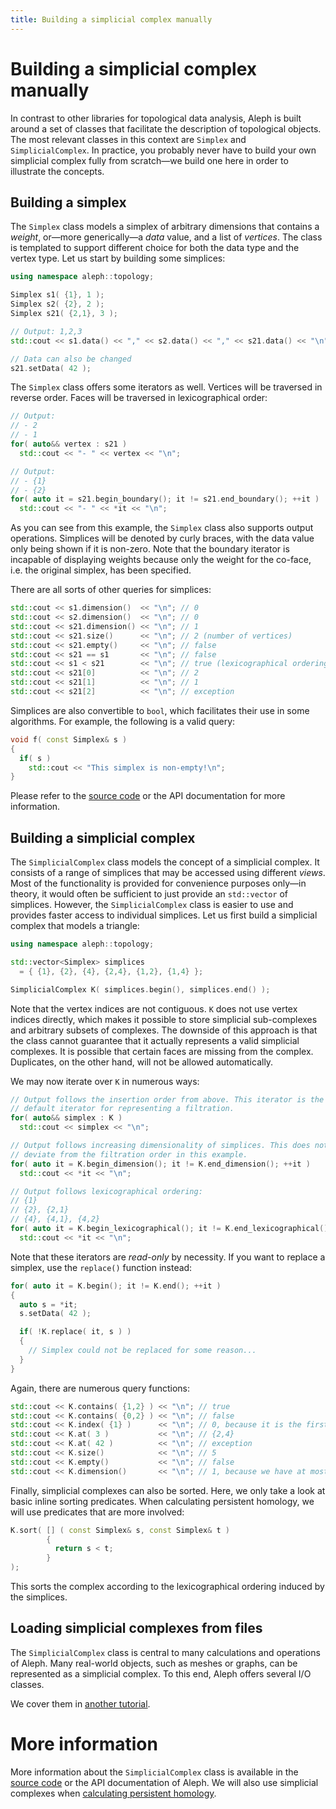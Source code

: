 ```yaml
---
title: Building a simplicial complex manually
---
```


# Building a simplicial complex manually

In contrast to other libraries for topological data analysis, Aleph is
built around a set of classes that facilitate the description of
topological objects.  The most relevant classes in this context are
`Simplex` and `SimplicialComplex`.  In practice, you probably never have
to build your own simplicial complex fully from scratch&mdash;we build
one here in order to illustrate the concepts.

## Building a simplex

The `Simplex` class models a simplex of arbitrary dimensions that
contains a *weight*, or&mdash;more generically&mdash;a *data* value, and
a list of *vertices*. The class is templated to support different choice
for both the data type and the vertex type. Let us start by building
some simplices:

```cpp
using namespace aleph::topology;

Simplex s1( {1}, 1 );
Simplex s2( {2}, 2 );
Simplex s21( {2,1}, 3 );

// Output: 1,2,3
std::cout << s1.data() << "," << s2.data() << "," << s21.data() << "\n";

// Data can also be changed
s21.setData( 42 );
```

The `Simplex` class offers some iterators as well. Vertices will be
traversed in reverse order. Faces will be traversed in lexicographical
order:

```cpp
// Output:
// - 2
// - 1
for( auto&& vertex : s21 )
  std::cout << "- " << vertex << "\n";

// Output:
// - {1}
// - {2}
for( auto it = s21.begin_boundary(); it != s21.end_boundary(); ++it )
  std::cout << "- " << *it << "\n";
```

As you can see from this example, the `Simplex` class also supports
output operations. Simplices will be denoted by curly braces, with the
data value only being shown if it is non-zero. Note that the boundary
iterator is incapable of displaying weights because only the weight for
the co-face, i.e. the original simplex, has been specified.

There are all sorts of other queries for simplices:

```cpp
std::cout << s1.dimension()  << "\n"; // 0
std::cout << s2.dimension()  << "\n"; // 0
std::cout << s21.dimension() << "\n"; // 1
std::cout << s21.size()      << "\n"; // 2 (number of vertices)
std::cout << s21.empty()     << "\n"; // false
std::cout << s21 == s1       << "\n"; // false
std::cout << s1 < s21        << "\n"; // true (lexicographical ordering)
std::cout << s21[0]          << "\n"; // 2
std::cout << s21[1]          << "\n"; // 1
std::cout << s21[2]          << "\n"; // exception
```

Simplices are also convertible to `bool`, which facilitates their use in
some algorithms. For example, the following is a valid query:

```cpp
void f( const Simplex& s )
{
  if( s )
    std::cout << "This simplex is non-empty!\n";
}
```

Please refer to the [source
code](https://github.com/Submanifold/Aleph/blob/master/include/aleph/topology/Simplex.hh)
or the API documentation for more information.

## Building a simplicial complex

The `SimplicialComplex` class models the concept of a simplicial
complex. It consists of a range of simplices that may be accessed using
different *views*. Most of the functionality is provided for
convenience purposes only&mdash;in theory, it would often be sufficient
to just provide an `std::vector` of simplices. However, the
`SimplicialComplex` class is easier to use and provides faster access to
individual simplices. Let us first build a simplicial complex that
models a triangle:

```cpp
using namespace aleph::topology;

std::vector<Simplex> simplices
  = { {1}, {2}, {4}, {2,4}, {1,2}, {1,4} };

SimplicialComplex K( simplices.begin(), simplices.end() );
```

Note that the vertex indices are not contiguous. `K` does not use vertex
indices directly, which makes it possible to store simplicial
sub-complexes and arbitrary subsets of complexes. The downside of this
approach is that the class cannot guarantee that it actually represents
a valid simplicial complexes. It is possible that certain faces are
missing from the complex. Duplicates, on the other hand, will not be
allowed automatically.

We may now iterate over `K` in numerous ways:

```cpp
// Output follows the insertion order from above. This iterator is the
// default iterator for representing a filtration.
for( auto&& simplex : K )
  std::cout << simplex << "\n";

// Output follows increasing dimensionality of simplices. This does not
// deviate from the filtration order in this example.
for( auto it = K.begin_dimension(); it != K.end_dimension(); ++it )
  std::cout << *it << "\n";

// Output follows lexicographical ordering:
// {1}
// {2}, {2,1}
// {4}, {4,1}, {4,2}
for( auto it = K.begin_lexicographical(); it != K.end_lexicographical(); ++it )
  std::cout << *it << "\n";
```

Note that these iterators are *read-only* by necessity. If you want to
replace a simplex, use the `replace()` function instead:

```cpp
for( auto it = K.begin(); it != K.end(); ++it )
{
  auto s = *it;
  s.setData( 42 );

  if( !K.replace( it, s ) )
  {
    // Simplex could not be replaced for some reason...
  }
}

```

Again, there are numerous query functions:

```cpp
std::cout << K.contains( {1,2} ) << "\n"; // true
std::cout << K.contains( {0,2} ) << "\n"; // false
std::cout << K.index( {1} )      << "\n"; // 0, because it is the first inserted simplex
std::cout << K.at( 3 )           << "\n"; // {2,4}
std::cout << K.at( 42 )          << "\n"; // exception
std::cout << K.size()            << "\n"; // 5
std::cout << K.empty()           << "\n"; // false
std::cout << K.dimension()       << "\n"; // 1, because we have at most 1-dimensional simplices
```

Finally, simplicial complexes can also be sorted. Here, we only take
a look at basic inline sorting predicates. When calculating persistent
homology, we will use predicates that are more involved:

```cpp
K.sort( [] ( const Simplex& s, const Simplex& t )
        {
          return s < t;
        }
);
```

This sorts the complex according to the lexicographical ordering induced
by the simplices.

## Loading simplicial complexes from files

The `SimplicialComplex` class is central to many calculations and
operations of Aleph. Many real-world objects, such as meshes or graphs,
can be represented as a simplicial complex. To this end, Aleph offers
several I/O classes.

We cover them in [another tutorial](tutorial_simplicial_complexes_io.md).

# More information

More information about the `SimplicialComplex` class is available in the
[source
code](https://github.com/Submanifold/Aleph/blob/master/include/aleph/topology/SimplicialComplex.hh)
or the API documentation of Aleph. We will also use simplicial
complexes when [calculating persistent homology](tutorial_persistent_homology_simplicial_complex.md).
